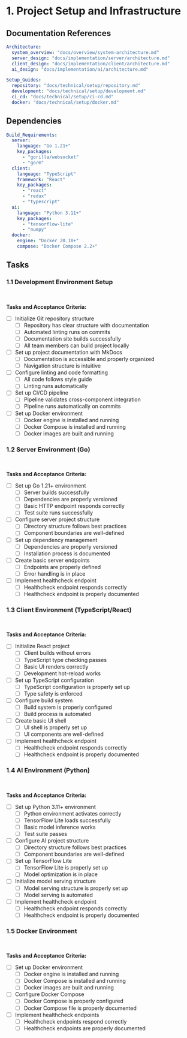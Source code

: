 # 1. Project Setup and Infrastructure

## Documentation References

```yaml
Architecture:
  system_overview: "docs/overview/system-architecture.md"
  server_design: "docs/implementation/server/architecture.md"
  client_design: "docs/implementation/client/architecture.md"
  ai_design: "docs/implementation/ai/architecture.md"

Setup_Guides:
  repository: "docs/technical/setup/repository.md"
  development: "docs/technical/setup/development.md"
  ci_cd: "docs/technical/setup/ci-cd.md"
  docker: "docs/technical/setup/docker.md"
```

## Dependencies

```yaml
Build_Requirements:
  server:
    language: "Go 1.21+"
    key_packages:
      - "gorilla/websocket"
      - "gorm"
  client:
    language: "TypeScript"
    framework: "React"
    key_packages:
      - "react"
      - "redux"
      - "typescript"
  ai:
    language: "Python 3.11+"
    key_packages:
      - "tensorflow-lite"
      - "numpy"
  docker:
    engine: "Docker 20.10+"
    compose: "Docker Compose 2.2+"
```

## Tasks

### 1.1 Development Environment Setup 

 

**Tasks and Acceptance Criteria:**

- [ ] Initialize Git repository structure
  - [ ] Repository has clear structure with documentation
  - [ ] Automated linting runs on commits
  - [ ] Documentation site builds successfully
  - [ ] All team members can build project locally
- [ ] Set up project documentation with MkDocs
  - [ ] Documentation is accessible and properly organized
  - [ ] Navigation structure is intuitive
- [ ] Configure linting and code formatting
  - [ ] All code follows style guide
  - [ ] Linting runs automatically
- [ ] Set up CI/CD pipeline
  - [ ] Pipeline validates cross-component integration
  - [ ] Pipeline runs automatically on commits
- [ ] Set up Docker environment
  - [ ] Docker engine is installed and running
  - [ ] Docker Compose is installed and running
  - [ ] Docker images are built and running

### 1.2 Server Environment (Go) 

 

**Tasks and Acceptance Criteria:**

- [ ] Set up Go 1.21+ environment
  - [ ] Server builds successfully
  - [ ] Dependencies are properly versioned
  - [ ] Basic HTTP endpoint responds correctly
  - [ ] Test suite runs successfully
- [ ] Configure server project structure
  - [ ] Directory structure follows best practices
  - [ ] Component boundaries are well-defined
- [ ] Set up dependency management
  - [ ] Dependencies are properly versioned
  - [ ] Installation process is documented
- [ ] Create basic server endpoints
  - [ ] Endpoints are properly defined
  - [ ] Error handling is in place
- [ ] Implement healthcheck endpoint
  - [ ] Healthcheck endpoint responds correctly
  - [ ] Healthcheck endpoint is properly documented

### 1.3 Client Environment (TypeScript/React) 

 

**Tasks and Acceptance Criteria:**

- [ ] Initialize React project
  - [ ] Client builds without errors
  - [ ] TypeScript type checking passes
  - [ ] Basic UI renders correctly
  - [ ] Development hot-reload works
- [ ] Set up TypeScript configuration
  - [ ] TypeScript configuration is properly set up
  - [ ] Type safety is enforced
- [ ] Configure build system
  - [ ] Build system is properly configured
  - [ ] Build process is automated
- [ ] Create basic UI shell
  - [ ] UI shell is properly set up
  - [ ] UI components are well-defined
- [ ] Implement healthcheck endpoint
  - [ ] Healthcheck endpoint responds correctly
  - [ ] Healthcheck endpoint is properly documented

### 1.4 AI Environment (Python) 

 

**Tasks and Acceptance Criteria:**

- [ ] Set up Python 3.11+ environment
  - [ ] Python environment activates correctly
  - [ ] TensorFlow Lite loads successfully
  - [ ] Basic model inference works
  - [ ] Test suite passes
- [ ] Configure AI project structure
  - [ ] Directory structure follows best practices
  - [ ] Component boundaries are well-defined
- [ ] Set up TensorFlow Lite
  - [ ] TensorFlow Lite is properly set up
  - [ ] Model optimization is in place
- [ ] Initialize model serving structure
  - [ ] Model serving structure is properly set up
  - [ ] Model serving is automated
- [ ] Implement healthcheck endpoint
  - [ ] Healthcheck endpoint responds correctly
  - [ ] Healthcheck endpoint is properly documented

### 1.5 Docker Environment 

 

**Tasks and Acceptance Criteria:**

- [ ] Set up Docker environment
  - [ ] Docker engine is installed and running
  - [ ] Docker Compose is installed and running
  - [ ] Docker images are built and running
- [ ] Configure Docker Compose
  - [ ] Docker Compose is properly configured
  - [ ] Docker Compose file is properly documented
- [ ] Implement healthcheck endpoints
  - [ ] Healthcheck endpoints respond correctly
  - [ ] Healthcheck endpoints are properly documented
